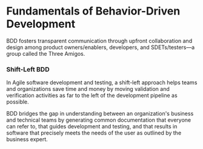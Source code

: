 # Fundamentals of Behavior-Driven Development
BDD fosters transparent communication through upfront collaboration and design among product owners/enablers, developers, and SDETs/testers—a group called the Three Amigos.

### Shift-Left BDD
In Agile software development and testing, a shift-left approach helps teams and organizations save time and money by moving validation and verification activities as far to the left of the development pipeline as possible.




BDD bridges the gap in understanding between an organization's business and technical teams by generating common documentation that everyone can refer to, that guides development and testing, and that results in software that precisely meets the needs of the user as outlined by the business expert.

